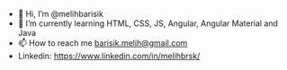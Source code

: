 - 👋 Hi, I’m @melihbarisik
- 🌱 I’m currently learning HTML, CSS, JS, Angular, Angular Material and Java
- 📫 How to reach me barisik.melih@gmail.com
- Linkedin: https://www.linkedin.com/in/melihbrsk/

<!---
melihbarisik/melihbarisik is a ✨ special ✨ repository because its `README.md` (this file) appears on your GitHub profile.
You can click the Preview link to take a look at your changes.
--->
